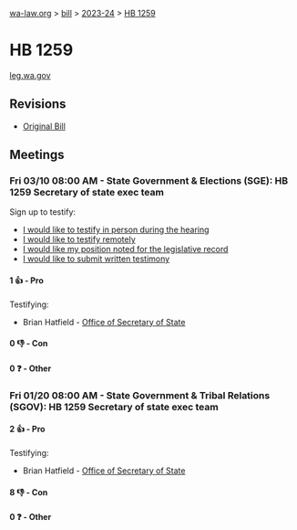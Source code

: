 [wa-law.org](/) > [bill](/bill/) > [2023-24](/bill/2023-24/) > [HB 1259](/bill/2023-24/hb/1259/)

# HB 1259
[leg.wa.gov](https://app.leg.wa.gov/billsummary?BillNumber=1259&Year=2023&Initiative=false)

## Revisions
* [Original Bill](1/)

## Meetings
### Fri 03/10 08:00 AM - State Government & Elections (SGE): HB 1259 Secretary of state exec team
Sign up to testify:
* [I would like to testify in person during the hearing](https://app.leg.wa.gov/csi/Testifier/Add?chamber=House&mId=30918&aId=152993&caId=21940&tId=1)
* [I would like to testify remotely](https://app.leg.wa.gov/csi/Testifier/Add?chamber=House&mId=30918&aId=152993&caId=21940&tId=2)
* [I would like my position noted for the legislative record](https://app.leg.wa.gov/csi/Testifier/Add?chamber=House&mId=30918&aId=152993&caId=21940&tId=3)
* [I would like to submit written testimony](https://app.leg.wa.gov/csi/Testifier/Add?chamber=House&mId=30918&aId=152993&caId=21940&tId=4)

#### 1 👍 - Pro
Testifying:
* Brian Hatfield - [Office of Secretary of State](/org/office_of_secretary_of_state/)

#### 0 👎 - Con

#### 0 ❓ - Other

### Fri 01/20 08:00 AM - State Government & Tribal Relations (SGOV): HB 1259 Secretary of state exec team
#### 2 👍 - Pro
Testifying:
* Brian Hatfield - [Office of Secretary of State](/org/office_of_secretary_of_state/)

#### 8 👎 - Con

#### 0 ❓ - Other

